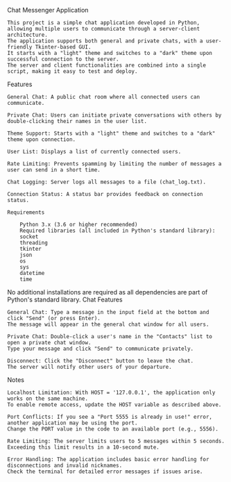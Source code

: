 Chat Messenger Application

    This project is a simple chat application developed in Python, 
	allowing multiple users to communicate through a server-client architecture.
	The application supports both general and private chats, with a user-friendly Tkinter-based GUI. 
	It starts with a "light" theme and switches to a "dark" theme upon successful connection to the server. 
	The server and client functionalities are combined into a single script, making it easy to test and deploy.

Features

    General Chat: A public chat room where all connected users can communicate.

    Private Chat: Users can initiate private conversations with others by double-clicking their names in the user list.

    Theme Support: Starts with a "light" theme and switches to a "dark" theme upon connection.

    User List: Displays a list of currently connected users.

    Rate Limiting: Prevents spamming by limiting the number of messages a user can send in a short time.

    Chat Logging: Server logs all messages to a file (chat_log.txt).

    Connection Status: A status bar provides feedback on connection status.

    Requirements

        Python 3.x (3.6 or higher recommended)
        Required libraries (all included in Python's standard library):
        socket
        threading
        tkinter
        json
        os
        sys
        datetime
        time

No additional installations are required as all dependencies are part of Python's standard library.
Chat Features

    General Chat: Type a message in the input field at the bottom and click "Send" (or press Enter). 
	The message will appear in the general chat window for all users.

    Private Chat: Double-click a user's name in the "Contacts" list to open a private chat window. 
	Type your message and click "Send" to communicate privately.

    Disconnect: Click the "Disconnect" button to leave the chat. 
	The server will notify other users of your departure.

Notes

    Localhost Limitation: With HOST = '127.0.0.1', the application only works on the same machine. 
	To enable remote access, update the HOST variable as described above.

    Port Conflicts: If you see a "Port 5555 is already in use!" error, another application may be using the port. 
	Change the PORT value in the code to an available port (e.g., 5556).

    Rate Limiting: The server limits users to 5 messages within 5 seconds. 
	Exceeding this limit results in a 10-second mute.
    
    Error Handling: The application includes basic error handling for disconnections and invalid nicknames. 
	Check the terminal for detailed error messages if issues arise.    
